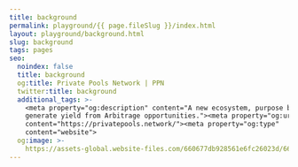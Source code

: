 ```yaml
---
title: background
permalink: playground/{{ page.fileSlug }}/index.html
layout: playground/background.html
slug: background
tags: pages
seo:
  noindex: false
  title: background
  og:title: Private Pools Network | PPN
  twitter:title: background
  additional_tags: >-
    <meta property="og:description" content="A new ecosystem, purpose built to
    generate yield from Arbitrage opportunities."><meta property="og:url"
    content="https://privatepools.network/"><meta property="og:type"
    content="website">
  og:image: >-
    https://assets-global.website-files.com/660677db928561e6fc26023d/6613df3c53686dbf21ed7d3d_opengraph.jpg
---
```



